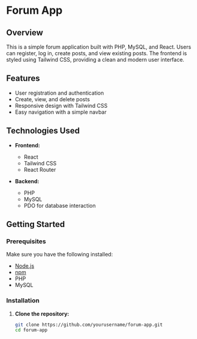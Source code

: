 # Forum App

## Overview

This is a simple forum application built with PHP, MySQL, and React. Users can register, log in, create posts, and view existing posts. The frontend is styled using Tailwind CSS, providing a clean and modern user interface.

## Features

- User registration and authentication
- Create, view, and delete posts
- Responsive design with Tailwind CSS
- Easy navigation with a simple navbar

## Technologies Used

- **Frontend:**

  - React
  - Tailwind CSS
  - React Router

- **Backend:**
  - PHP
  - MySQL
  - PDO for database interaction

## Getting Started

### Prerequisites

Make sure you have the following installed:

- [Node.js](https://nodejs.org/)
- [npm](https://www.npmjs.com/)
- PHP
- MySQL

### Installation

1. **Clone the repository:**

   ```bash
   git clone https://github.com/yourusername/forum-app.git
   cd forum-app
   ```
